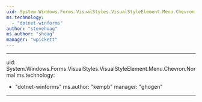 ```yaml
---
uid: System.Windows.Forms.VisualStyles.VisualStyleElement.Menu.Chevron
ms.technology: 
  - "dotnet-winforms"
author: "stevehoag"
ms.author: "shoag"
manager: "wpickett"
---
```


---
uid: System.Windows.Forms.VisualStyles.VisualStyleElement.Menu.Chevron.Normal
ms.technology: 
  - "dotnet-winforms"
ms.author: "kempb"
manager: "ghogen"
---
